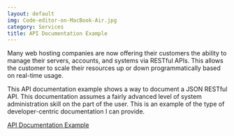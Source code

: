 ```yaml
---
layout: default
img: Code-editor-on-MacBook-Air.jpg
category: Services
title: API Documentation Example
---
```

Many web hosting companies are now offering their customers the ability to manage their servers, accounts, and systems via RESTful APIs. This allows the customer to scale their resources up or down programmatically based on real-time usage. 

This API documentation example shows a way to document a JSON RESTful API. This documentation assumes a fairly advanced level of system administration skill on the part of the user. This is an example of the type of developer-centric documentation I can provide.

<!-- [API Documentation Example](https://github.com/webhostingdocs/webhostingdocs.github.io/wiki/API-Documentation-Example-page "API Documentation Example") -->

[API Documentation Example](../docs/api_docs/uses-this-api-whd.html)

